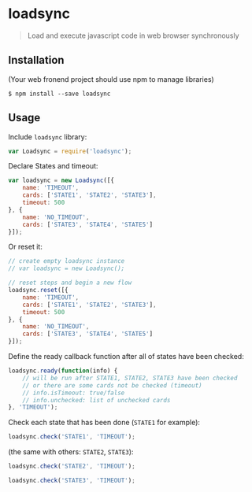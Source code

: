 # loadsync

> Load and execute javascript code in web browser synchronously

## Installation

(Your web fronend project should use npm to manage libraries)

```shell
$ npm install --save loadsync
```

## Usage

Include `loadsync` library:

```javascript
var Loadsync = require('loadsync');
```

Declare States and timeout:

```javascript
var loadsync = new Loadsync([{
	name: 'TIMEOUT',
	cards: ['STATE1', 'STATE2', 'STATE3'],
	timeout: 500
}, {
	name: 'NO_TIMEOUT',
	cards: ['STATE3', 'STATE4', 'STATE5']
}]);
```

Or reset it:

```javascript
// create empty loadsync instance
// var loadsync = new Loadsync();

// reset steps and begin a new flow
loadsync.reset([{
	name: 'TIMEOUT',
	cards: ['STATE1', 'STATE2', 'STATE3'],
	timeout: 500
}, {
	name: 'NO_TIMEOUT',
	cards: ['STATE3', 'STATE4', 'STATE5']
}]);
```

Define the ready callback function after all of states have been checked:

```javascript
loadsync.ready(function(info) {
	// will be run after STATE1, STATE2, STATE3 have been checked
	// or there are some cards not be checked (timeout)
	// info.isTimeout: true/false
	// info.unchecked: list of unchecked cards
}, 'TIMEOUT');
```

Check each state that has been done (`STATE1` for example):

```javascript
loadsync.check('STATE1', 'TIMEOUT');
```

(the same with others: `STATE2`, `STATE3`):

```javascript
loadsync.check('STATE2', 'TIMEOUT');
```

```javascript
loadsync.check('STATE3', 'TIMEOUT');
```
